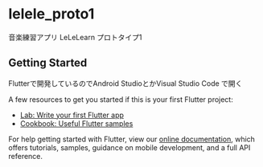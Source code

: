 # lelele_proto1

音楽練習アプリ LeLeLearn プロトタイプ1

## Getting Started

Flutterで開発しているのでAndroid StudioとかVisual Studio Code で開く

A few resources to get you started if this is your first Flutter project:

- [Lab: Write your first Flutter app](https://flutter.dev/docs/get-started/codelab)
- [Cookbook: Useful Flutter samples](https://flutter.dev/docs/cookbook)

For help getting started with Flutter, view our
[online documentation](https://flutter.dev/docs), which offers tutorials,
samples, guidance on mobile development, and a full API reference.
